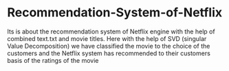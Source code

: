 # Recommendation-System-of-Netflix
Its is about the recommendation system of Netflix engine with the help of combined text.txt and movie titles.
Here with the help of SVD (singular Value Decomposition) we have classified the movie to the choice of the customers and the Netflix system has recommended to their customers basis of the ratings of the movie
